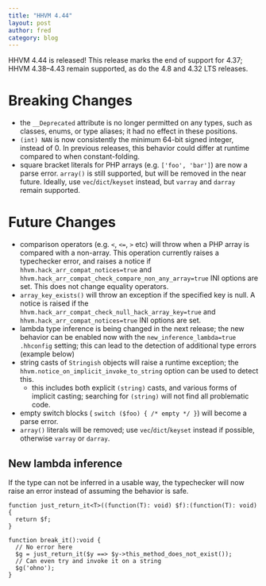 ```yaml
---
title: "HHVM 4.44"
layout: post
author: fred
category: blog
---
```


HHVM 4.44 is released! This release marks the end of support for 4.37;
HHVM 4.38&ndash;4.43 remain supported, as do the 4.8 and 4.32 LTS releases.

# Breaking Changes

- the `__Deprecated` attribute is no longer permitted on any types, such as
  classes, enums, or type aliases; it had no effect in these positions.
- `(int) NAN` is now consistently the minimum 64-bit signed integer, instead of
  0. In previous releases, this behavior could differ at runtime compared to
  when constant-folding.
- square bracket literals for PHP arrays (e.g. `['foo', 'bar']`) are now a
  parse error. `array()` is still supported, but will be removed in the
  near future. Ideally, use `vec`/`dict`/`keyset` instead, but `varray` and
  `darray` remain supported.

# Future Changes

- comparison operators (e.g. `<`, `<=`, `>` etc) will throw when a PHP array
  is compared with a non-array. This operation currently raises a typechecker
  error, and raises a notice if `hhvm.hack_arr_compat_notices=true` and
  `hhvm.hack_arr_compat_check_compare_non_any_array=true` INI options are set.
  This does not change equality operators.
- `array_key_exists()` will throw an exception if the specified key is null. A
  notice is raised if the `hhvm.hack_arr_compat_check_null_hack_array_key=true`
  and `hhvm.hack_arr_compat_notices=true` INI options are set.
- lambda type inference is being changed in the next release; the new behavior
  can be enabled now with the `new_inference_lambda=true` `.hhconfig` setting;
  this can lead to the detection of additional type errors (example below)
- string casts of `Stringish` objects will raise a runtime exception; the
  `hhvm.notice_on_implicit_invoke_to_string` option can be used to detect this.
  - this includes both explicit `(string)` casts, and various forms of implicit
    casting; searching for `(string)` will not find all problematic code.
- empty switch blocks ( `switch ($foo) { /* empty */ }`) will become a parse
  error.
- `array()` literals will be removed; use `vec`/`dict`/`keyset` instead if
  possible, otherwise `varray` or `darray`.

## New lambda inference

If the type can not be inferred in a usable way, the typechecker will now raise
an error instead of assuming the behavior is safe.

```
function just_return_it<T>((function(T): void) $f):(function(T): void) {
  return $f;
}

function break_it():void {
  // No error here
  $g = just_return_it($y ==> $y->this_method_does_not_exist());
  // Can even try and invoke it on a string
  $g('ohno');
}
```
